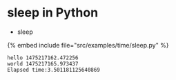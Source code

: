 # sleep in Python


* sleep

{% embed include file="src/examples/time/sleep.py" %}

```
hello 1475217162.472256
world 1475217165.973437
Elapsed time:3.501181125640869
```


